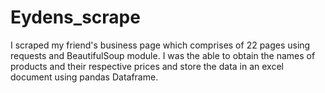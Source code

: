 # Eydens_scrape
I scraped my friend's business page which comprises of 22 pages using requests and BeautifulSoup module. I was the able to obtain the names of products and their respective prices and store the data in an excel document using pandas Dataframe.

